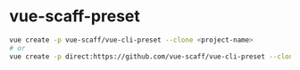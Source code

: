 # vue-scaff-preset

```sh
vue create -p vue-scaff/vue-cli-preset --clone <project-name>
# or
vue create -p direct:https://github.com/vue-scaff/vue-cli-preset --clone <project-name>
```
